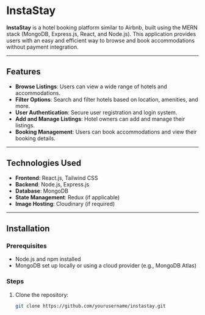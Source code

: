 # InstaStay

**InstaStay** is a hotel booking platform similar to Airbnb, built using the MERN stack (MongoDB, Express.js, React, and Node.js). This application provides users with an easy and efficient way to browse and book accommodations without payment integration.

---

## Features

- **Browse Listings**: Users can view a wide range of hotels and accommodations.
- **Filter Options**: Search and filter hotels based on location, amenities, and more.
- **User Authentication**: Secure user registration and login system.
- **Add and Manage Listings**: Hotel owners can add and manage their listings.
- **Booking Management**: Users can book accommodations and view their booking details.

---

## Technologies Used

- **Frontend**: React.js, Tailwind CSS
- **Backend**: Node.js, Express.js
- **Database**: MongoDB
- **State Management**: Redux (if applicable)
- **Image Hosting**: Cloudinary (if required)

---

## Installation

### Prerequisites
- Node.js and npm installed
- MongoDB set up locally or using a cloud provider (e.g., MongoDB Atlas)

### Steps
1. Clone the repository:
   ```bash
   git clone https://github.com/yourusername/instastay.git
